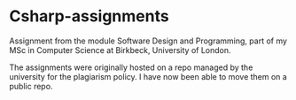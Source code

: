 # Csharp-assignments

Assignment from the module Software Design and Programming, part of my MSc in Computer Science at Birkbeck, University of London.

The assignments were originally hosted on a repo managed by the university for the plagiarism policy. I have now been able to move them on a public repo.
